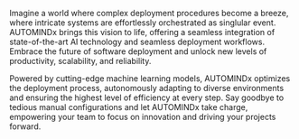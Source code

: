 Imagine a world where complex deployment procedures become a breeze, where intricate systems are effortlessly orchestrated as singlular event. AUTOMINDx brings this vision to life, offering a seamless integration of state-of-the-art AI technology and seamless deployment workflows. Embrace the future of software deployment and unlock new levels of productivity, scalability, and reliability.

Powered by cutting-edge machine learning models, AUTOMINDx optimizes the deployment process, autonomously adapting to diverse environments and ensuring the highest level of efficiency at every step. Say goodbye to tedious manual configurations and let AUTOMINDx take charge, empowering your team to focus on innovation and driving your projects forward.
